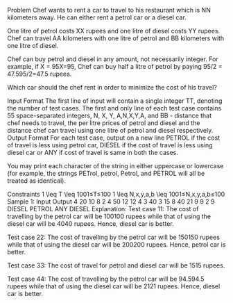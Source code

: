 Problem
Chef wants to rent a car to travel to his restaurant which is NN kilometers away. He can either rent a petrol car or a diesel car.

One litre of petrol costs XX rupees and one litre of diesel costs YY rupees. Chef can travel AA kilometers with one litre of petrol and BB kilometers with one litre of diesel.

Chef can buy petrol and diesel in any amount, not necessarily integer. For example, if X = 95X=95, Chef can buy half a litre of petrol by paying 95/2 = 47.595/2=47.5 rupees.

Which car should the chef rent in order to minimize the cost of his travel?

Input Format
The first line of input will contain a single integer TT, denoting the number of test cases.
The first and only line of each test case contains 55 space-separated integers, N, X, Y, A,N,X,Y,A, and BB - distance that chef needs to travel, the per litre prices of petrol and diesel and the distance chef can travel using one litre of petrol and diesel respectively.
Output Format
For each test case, output on a new line PETROL if the cost of travel is less using petrol car, DIESEL if the cost of travel is less using diesel car or ANY if cost of travel is same in both the cases.

You may print each character of the string in either uppercase or lowercase (for example, the strings PETrol, petrol, Petrol, and PETROL will all be treated as identical).

Constraints
1 \leq T \leq 1001≤T≤100
1 \leq N,x,y,a,b \leq 1001≤N,x,y,a,b≤100
Sample 1:
Input
Output
4
20 10 8 2 4
50 12 12 4 3
40 3 15 8 40
21 9 9 2 9
DIESEL
PETROL
ANY
DIESEL
Explanation:
Test case 11: The cost of travelling by the petrol car will be 100100 rupees while that of using the diesel car will be 4040 rupees. Hence, diesel car is better.

Test case 22: The cost of travelling by the petrol car will be 150150 rupees while that of using the diesel car will be 200200 rupees. Hence, petrol car is better.

Test case 33: The cost of travel for petrol and diesel car will be 1515 rupees.

Test case 44: The cost of travelling by the petrol car will be 94.594.5 rupees while that of using the diesel car will be 2121 rupees. Hence, diesel car is better.
